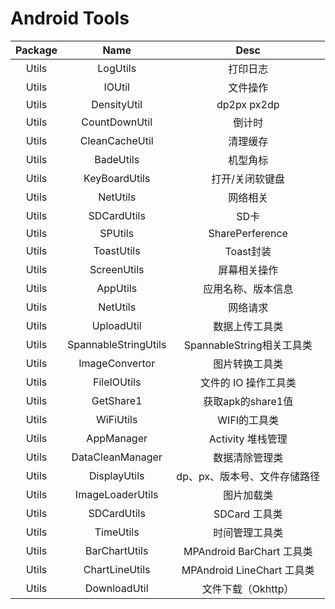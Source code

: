 # Android Tools

| Package |         Name         |             Desc             |
| :-----: | :------------------: | :--------------------------: |
|  Utils  |       LogUtils       |           打印日志           |
|  Utils  |        IOUtil        |           文件操作           |
|  Utils  |     DensityUtil      |         dp2px px2dp          |
|  Utils  |    CountDownUtil     |            倒计时            |
|  Utils  |    CleanCacheUtil    |           清理缓存           |
|  Utils  |      BadeUtils       |           机型角标           |
|  Utils  |    KeyBoardUtils     |       打开/关闭软键盘        |
|  Utils  |       NetUtils       |           网络相关           |
|  Utils  |     SDCardUtils      |             SD卡             |
|  Utils  |       SPUtils        |       SharePerference        |
|  Utils  |      ToastUtils      |          Toast封装           |
|  Utils  |     ScreenUtils      |         屏幕相关操作         |
|  Utils  |       AppUtils       |      应用名称、版本信息      |
|  Utils  |       NetUtils       |           网络请求           |
|  Utils  |      UploadUtil      |        数据上传工具类        |
|  Utils  | SpannableStringUtils |  SpannableString相关工具类   |
|  Utils  |    ImageConvertor    |        图片转换工具类        |
|  Utils  |     FileIOUtils      |     文件的 IO 操作工具类     |
|  Utils  |      GetShare1       |      获取apk的share1值       |
|  Utils  |      WiFiUtils       |         WIFI的工具类         |
|  Utils  |      AppManager      |      Activity 堆栈管理       |
|  Utils  |   DataCleanManager   |        数据清除管理类        |
|  Utils  |     DisplayUtils     | dp、px、版本号、文件存储路径 |
|  Utils  |   ImageLoaderUtils   |          图片加载类          |
|  Utils  |     SDCardUtils      |        SDCard 工具类         |
|  Utils  |      TimeUtils       |        时间管理工具类        |
|  Utils  |      BarChartUtils   |        MPAndroid BarChart 工具类    |
|  Utils  |      ChartLineUtils  |        MPAndroid LineChart 工具类    |
|  Utils  |     DownloadUtil     |        文件下载（Okhttp）     |

